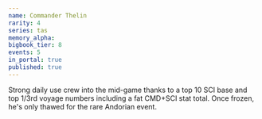 ```yaml
---
name: Commander Thelin
rarity: 4
series: tas
memory_alpha:
bigbook_tier: 8
events: 5
in_portal: true
published: true
---
```


Strong daily use crew into the mid-game thanks to a top 10 SCI base and top 1/3rd voyage numbers including a fat CMD+SCI stat total. Once frozen, he's only thawed for the rare Andorian event.

